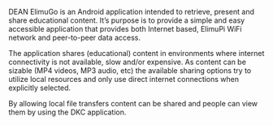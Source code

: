 DEAN ElimuGo is an Android application intended to retrieve, present and share educational content. It’s purpose is to provide a simple and easy accessible application that provides both Internet based, ElimuPi WiFi network and peer-to-peer data access.

The application shares (educational) content in environments where internet connectivity is not available, slow and/or expensive. As content can be sizable (MP4 videos, MP3 audio, etc) the available sharing options try to utilize local resources and only use direct internet connections when explicitly selected.

By allowing local file transfers content can be shared and people can view them by using the DKC application.